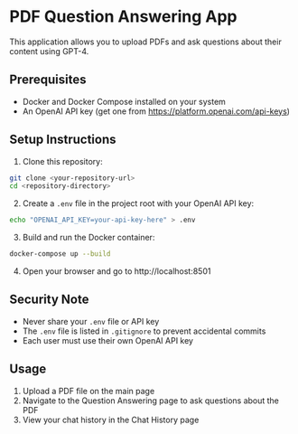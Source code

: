 # PDF Question Answering App

This application allows you to upload PDFs and ask questions about their content using GPT-4.

## Prerequisites
- Docker and Docker Compose installed on your system
- An OpenAI API key (get one from https://platform.openai.com/api-keys)

## Setup Instructions

1. Clone this repository:
```bash
git clone <your-repository-url>
cd <repository-directory>
```

2. Create a `.env` file in the project root with your OpenAI API key:
```bash
echo "OPENAI_API_KEY=your-api-key-here" > .env
```

3. Build and run the Docker container:
```bash
docker-compose up --build
```

4. Open your browser and go to http://localhost:8501

## Security Note
- Never share your `.env` file or API key
- The `.env` file is listed in `.gitignore` to prevent accidental commits
- Each user must use their own OpenAI API key

## Usage
1. Upload a PDF file on the main page
2. Navigate to the Question Answering page to ask questions about the PDF
3. View your chat history in the Chat History page
